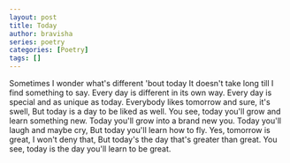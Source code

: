 ```yaml
---
layout: post
title: Today
author: bravisha
series: poetry
categories: [Poetry]
tags: []
---
```


Sometimes I wonder what's different 'bout today
It doesn't take long till I find something to say.
Every day is different in its own way.
Every day is special and as unique as today.
Everybody likes tomorrow and sure, it's swell,
But today is a day to be liked as well.
You see, today you'll grow and learn something new.
Today you'll grow into a brand new you.
Today you'll laugh and maybe cry,
But today you'll learn how to fly.
Yes, tomorrow is great,
I won't deny that,
But today's the day that's greater than great.
You see, today is the day you'll learn to be great.
